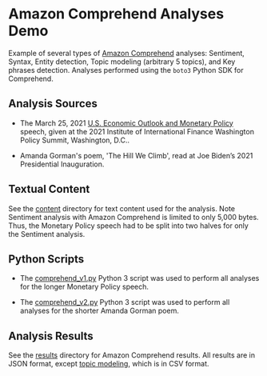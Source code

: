 # Amazon Comprehend Analyses Demo

Example of several types of [Amazon Comprehend](https://aws.amazon.com/comprehend/) analyses: Sentiment, Syntax, Entity
detection, Topic modeling (arbitrary 5 topics), and Key phrases detection. Analyses performed using the `boto3` Python SDK for Comprehend.

## Analysis Sources
 - The March 25, 2021 [U.S. Economic Outlook and Monetary Policy](https://www.federalreserve.gov/newsevents/speech/clarida20210325a.htm) speech, given at the 2021 Institute of International Finance Washington Policy Summit, Washington, D.C..

- Amanda Gorman's poem, 'The Hill We Climb', read at Joe Biden’s 2021 Presidential Inauguration.

## Textual Content

See the [content](./content) directory for text content used for the analysis. Note Sentiment analysis with Amazon Comprehend is limited to only 5,000 bytes. Thus, the Monetary Policy speech had to be split into two halves for only the Sentiment
analysis.

## Python Scripts

- The [comprehend_v1.py](comprehend_v1.py) Python 3 script was used to perform all analyses for the longer Monetary Policy speech.

- The [comprehend_v2.py](comprehend_v2.py) Python 3 script was used to perform all analyses for the shorter Amanda Gorman poem.


## Analysis Results

See the [results](./results) directory for Amazon Comprehend results. All results are in JSON format, except [topic modeling](results/us_economic_outlook_monetary_policy/topic_modeling), which is in CSV format.